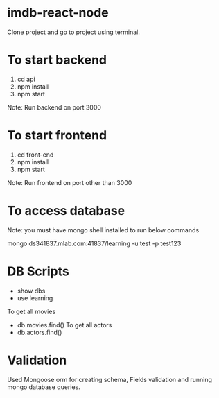 # imdb-react-node

Clone project and go to project using terminal.

# To start backend 
1. cd api
2. npm install
3. npm start

Note: Run backend on port 3000

# To start frontend 

1. cd front-end
2. npm install
3. npm start

Note: Run frontend on port other than 3000

# To access database
Note: you must have mongo shell installed to run below commands

mongo ds341837.mlab.com:41837/learning -u test -p test123

# DB Scripts

- show dbs
- use learning

To get all movies
- db.movies.find()
To get all actors
- db.actors.find()

# Validation
Used Mongoose orm for creating schema, Fields validation and running mongo database queries.
